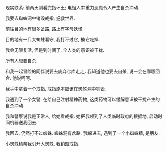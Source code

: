 现实联系: 前两天刚看完指环王; 电锯人中重力恶魔令人产生自杀冲动.

我要去蜘蛛洞中销毁戒指, 拯救世界.

前往目的地有很多岔路, 路上有字母妖怪.

目的地有一只大蜘蛛看守, 我打不过它, 被它吃掉.

我会无限复活, 但是到时间了, 全人类的意识被干扰.

所有人想要自杀.

和我一起冒险的同伴说要去废弃仓库走走. 我知道他也要去自杀, 说一会在哪哪回合. 他说呵呵.

我手中拿着一个戒指, 戒指原本应该在蜘蛛洞中销毁.

我遇到了一个女警, 在给自己注射精神药物, 这类药物可以缓解意识被干扰产生的自杀冲动.

我和警察说我是正常人, 给她看戒指. 她把我领到了人类临时政府的根据地, 启动时间机器送我回去.

我回去, 仍然打不过蜘蛛. 蜘蛛洞有岔路, 我躲进去, 遇到了一个小蜘蛛精, 是朋友.

小蜘蛛精帮我引开大蜘蛛, 我销毁戒指.
